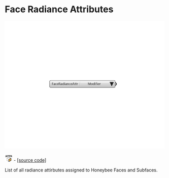 # Face Radiance Attributes

![](../../.gitbook/assets/Face_Radiance_Attributes.png)

![](../../.gitbook/assets/Face_Radiance_Attributes%20%281%29.png) - [\[source code\]](https://github.com/ladybug-tools/honeybee-grasshopper-radiance/blob/master/honeybee_grasshopper_radiance/src//HB%20Face%20Radiance%20Attributes.py)

List of all radiance attirbutes assigned to Honeybee Faces and Subfaces.

